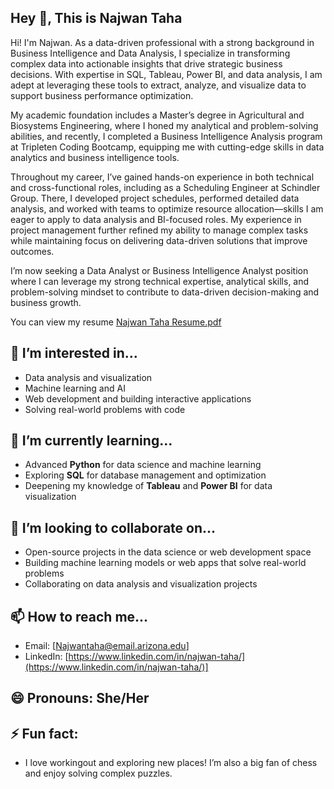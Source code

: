 
## Hey 👋, This is Najwan Taha 

Hi! I'm Najwan. As a data-driven professional with a strong background in Business Intelligence and Data Analysis, I specialize in transforming complex data into actionable insights that drive strategic business decisions. With expertise in SQL, Tableau, Power BI, and data analysis, I am adept at leveraging these tools to extract, analyze, and visualize data to support business performance optimization.

My academic foundation includes a Master’s degree in Agricultural and Biosystems Engineering, where I honed my analytical and problem-solving abilities, and recently, I completed a Business Intelligence Analysis program at Tripleten Coding Bootcamp, equipping me with cutting-edge skills in data analytics and business intelligence tools.

Throughout my career, I’ve gained hands-on experience in both technical and cross-functional roles, including as a Scheduling Engineer at Schindler Group. There, I developed project schedules, performed detailed data analysis, and worked with teams to optimize resource allocation—skills I am eager to apply to data analysis and BI-focused roles. My experience in project management further refined my ability to manage complex tasks while maintaining focus on delivering data-driven solutions that improve outcomes.

I’m now seeking a Data Analyst or Business Intelligence Analyst position where I can leverage my strong technical expertise, analytical skills, and problem-solving mindset to contribute to data-driven decision-making and business growth.</p><p align='left'> 
You can view my resume [Najwan Taha Resume.pdf](https://github.com/user-attachments/files/18541401/Najwan.Taha.Resume.pdf)

## 👀 I’m interested in...
- Data analysis and visualization
- Machine learning and AI
- Web development and building interactive applications
- Solving real-world problems with code

## 🌱 I’m currently learning...
- Advanced **Python** for data science and machine learning
- Exploring **SQL** for database management and optimization
- Deepening my knowledge of **Tableau** and **Power BI** for data visualization

## 💞️ I’m looking to collaborate on...
- Open-source projects in the data science or web development space
- Building machine learning models or web apps that solve real-world problems
- Collaborating on data analysis and visualization projects

## 📫 How to reach me...
- Email: [Najwantaha@email.arizona.edu]
- LinkedIn: [https://www.linkedin.com/in/najwan-taha/](https://www.linkedin.com/in/najwan-taha/)]

## 😄 Pronouns: She/Her

## ⚡ Fun fact: 
- I love workingout and exploring new places! I’m also a big fan of chess and enjoy solving complex puzzles.

